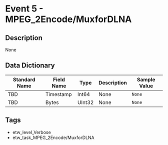 # Event 5 - MPEG_2Encode/MuxforDLNA

## Description
None

## Data Dictionary
|Standard Name|Field Name|Type|Description|Sample Value|
|---|---|---|---|---|
|TBD|Timestamp|Int64|None|`None`|
|TBD|Bytes|UInt32|None|`None`|

## Tags
* etw_level_Verbose
* etw_task_MPEG_2Encode/MuxforDLNA